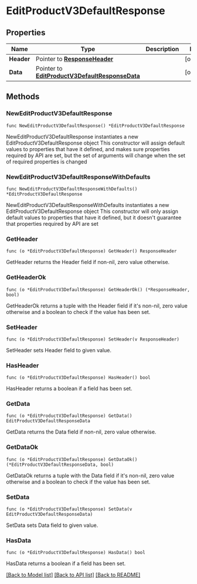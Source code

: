 # EditProductV3DefaultResponse

## Properties

Name | Type | Description | Notes
------------ | ------------- | ------------- | -------------
**Header** | Pointer to [**ResponseHeader**](ResponseHeader.md) |  | [optional] 
**Data** | Pointer to [**EditProductV3DefaultResponseData**](EditProductV3DefaultResponseData.md) |  | [optional] 

## Methods

### NewEditProductV3DefaultResponse

`func NewEditProductV3DefaultResponse() *EditProductV3DefaultResponse`

NewEditProductV3DefaultResponse instantiates a new EditProductV3DefaultResponse object
This constructor will assign default values to properties that have it defined,
and makes sure properties required by API are set, but the set of arguments
will change when the set of required properties is changed

### NewEditProductV3DefaultResponseWithDefaults

`func NewEditProductV3DefaultResponseWithDefaults() *EditProductV3DefaultResponse`

NewEditProductV3DefaultResponseWithDefaults instantiates a new EditProductV3DefaultResponse object
This constructor will only assign default values to properties that have it defined,
but it doesn't guarantee that properties required by API are set

### GetHeader

`func (o *EditProductV3DefaultResponse) GetHeader() ResponseHeader`

GetHeader returns the Header field if non-nil, zero value otherwise.

### GetHeaderOk

`func (o *EditProductV3DefaultResponse) GetHeaderOk() (*ResponseHeader, bool)`

GetHeaderOk returns a tuple with the Header field if it's non-nil, zero value otherwise
and a boolean to check if the value has been set.

### SetHeader

`func (o *EditProductV3DefaultResponse) SetHeader(v ResponseHeader)`

SetHeader sets Header field to given value.

### HasHeader

`func (o *EditProductV3DefaultResponse) HasHeader() bool`

HasHeader returns a boolean if a field has been set.

### GetData

`func (o *EditProductV3DefaultResponse) GetData() EditProductV3DefaultResponseData`

GetData returns the Data field if non-nil, zero value otherwise.

### GetDataOk

`func (o *EditProductV3DefaultResponse) GetDataOk() (*EditProductV3DefaultResponseData, bool)`

GetDataOk returns a tuple with the Data field if it's non-nil, zero value otherwise
and a boolean to check if the value has been set.

### SetData

`func (o *EditProductV3DefaultResponse) SetData(v EditProductV3DefaultResponseData)`

SetData sets Data field to given value.

### HasData

`func (o *EditProductV3DefaultResponse) HasData() bool`

HasData returns a boolean if a field has been set.


[[Back to Model list]](../README.md#documentation-for-models) [[Back to API list]](../README.md#documentation-for-api-endpoints) [[Back to README]](../README.md)


